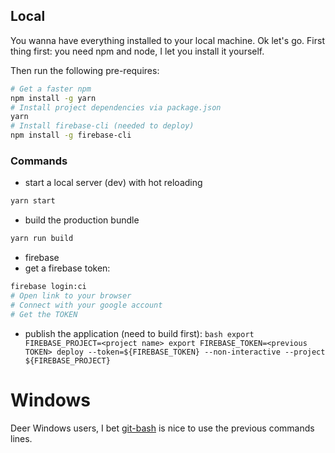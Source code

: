## Local
You wanna have everything installed to your local machine.
Ok let's go.
First thing first: you need npm and node, I let you install it yourself.

Then run the following pre-requires:
```bash
# Get a faster npm
npm install -g yarn
# Install project dependencies via package.json
yarn
# Install firebase-cli (needed to deploy)
npm install -g firebase-cli
```

### Commands
  * start a local server (dev) with hot reloading
  ```bash
  yarn start
  ```
  * build the production bundle
  ```bash
  yarn run build
  ```
  * firebase
   * get a firebase token:
   ```bash
   firebase login:ci
   # Open link to your browser
   # Connect with your google account
   # Get the TOKEN
   ```
   * publish the application (need to build first):
    ```bash
    export FIREBASE_PROJECT=<project name>
    export FIREBASE_TOKEN=<previous TOKEN>
    deploy --token=${FIREBASE_TOKEN} --non-interactive --project ${FIREBASE_PROJECT}
    ```

# Windows
Deer Windows users, I bet [git-bash](https://git-for-windows.github.io/) is nice to use the previous commands lines.
